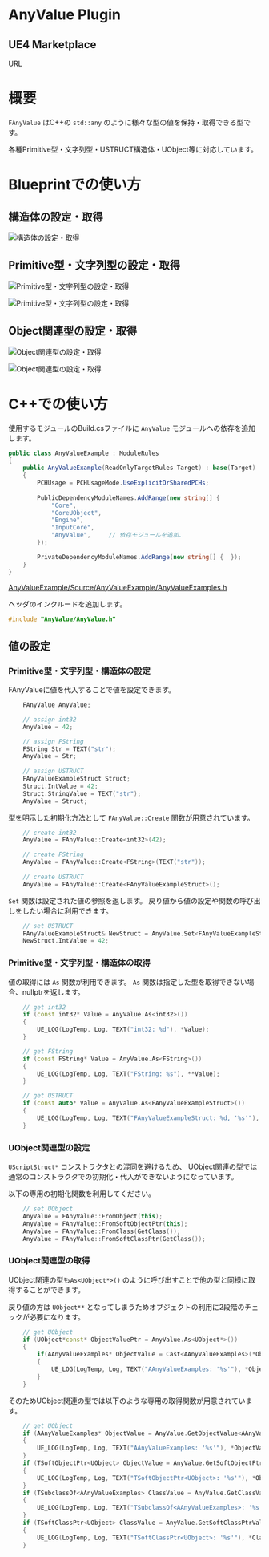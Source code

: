 # AnyValue Plugin


## UE4 Marketplace

URL

# 概要

`FAnyValue` はC++の `std::any` のように様々な型の値を保持・取得できる型です。

各種Primitive型・文字列型・USTRUCT構造体・UObject等に対応しています。


# Blueprintでの使い方

## 構造体の設定・取得

![構造体の設定・取得](./img/bp5_1.png)

## Primitive型・文字列型の設定・取得

![Primitive型・文字列型の設定・取得](./img/bp5_2.png)

![Primitive型・文字列型の設定・取得](./img/bp5_3.png)

## Object関連型の設定・取得

![Object関連型の設定・取得](./img/bp5_4.png)

![Object関連型の設定・取得](./img/bp5_5.png)

# C++での使い方

使用するモジュールのBuild.csファイルに `AnyValue` モジュールへの依存を追加します。

```cs
public class AnyValueExample : ModuleRules
{
	public AnyValueExample(ReadOnlyTargetRules Target) : base(Target)
	{
		PCHUsage = PCHUsageMode.UseExplicitOrSharedPCHs;
	
		PublicDependencyModuleNames.AddRange(new string[] {
			"Core",
			"CoreUObject",
			"Engine",
			"InputCore",
			"AnyValue",		// 依存モジュールを追加.
		});

		PrivateDependencyModuleNames.AddRange(new string[] {  });
	}
}
```

[AnyValueExample/Source/AnyValueExample/AnyValueExamples.h](AnyValueExample/Source/AnyValueExample/AnyValueExamples.h)

ヘッダのインクルードを追加します。

```cpp
#include "AnyValue/AnyValue.h"
```

## 値の設定

### Primitive型・文字列型・構造体の設定

FAnyValueに値を代入することで値を設定できます。

```cpp
    FAnyValue AnyValue;

    // assign int32
    AnyValue = 42;

    // assign FString
    FString Str = TEXT("str");
    AnyValue = Str;
    
    // assign USTRUCT
    FAnyValueExampleStruct Struct;
    Struct.IntValue = 42;
    Struct.StringValue = TEXT("str");
    AnyValue = Struct;
```

型を明示した初期化方法として `FAnyValue::Create` 関数が用意されています。

```cpp
    // create int32
    AnyValue = FAnyValue::Create<int32>(42);

    // create FString
    AnyValue = FAnyValue::Create<FString>(TEXT("str"));
    
    // create USTRUCT
    AnyValue = FAnyValue::Create<FAnyValueExampleStruct>();
```

`Set` 関数は設定された値の参照を返します。
戻り値から値の設定や関数の呼び出しをしたい場合に利用できます。

```cpp
    // set USTRUCT
    FAnyValueExampleStruct& NewStruct = AnyValue.Set<FAnyValueExampleStruct>();
    NewStruct.IntValue = 42;
```

### Primitive型・文字列型・構造体の取得

値の取得には `As` 関数が利用できます。
`As` 関数は指定した型を取得できない場合、nullptrを返します。

```cpp
    // get int32
    if (const int32* Value = AnyValue.As<int32>())
    {
        UE_LOG(LogTemp, Log, TEXT("int32: %d"), *Value);
    }

    // get FString
    if (const FString* Value = AnyValue.As<FString>())
    {
        UE_LOG(LogTemp, Log, TEXT("FString: %s"), **Value);
    }

    // get USTRUCT
    if (const auto* Value = AnyValue.As<FAnyValueExampleStruct>())
    {
        UE_LOG(LogTemp, Log, TEXT("FAnyValueExampleStruct: %d, '%s'"), Value->IntValue, *Value->StringValue);
    }
```

### UObject関連型の設定

`UScriptStruct*` コンストラクタとの混同を避けるため、 UObject関連の型では通常のコンストラクタでの初期化・代入ができないようになっています。

以下の専用の初期化関数を利用してください。

```cpp
    // set UObject
    AnyValue = FAnyValue::FromObject(this);
    AnyValue = FAnyValue::FromSoftObjectPtr(this);
    AnyValue = FAnyValue::FromClass(GetClass());
    AnyValue = FAnyValue::FromSoftClassPtr(GetClass());
```

### UObject関連型の取得

UObject関連の型も`As<UObject*>()` のように呼び出すことで他の型と同様に取得することができます。

戻り値の方は `UObject**` となってしまうためオブジェクトの利用に2段階のチェックが必要になります。

```cpp
	// get UObject
    if (UObject*const* ObjectValuePtr = AnyValue.As<UObject*>())
    {
        if(AAnyValueExamples* ObjectValue = Cast<AAnyValueExamples>(*ObjectValuePtr))
        {
            UE_LOG(LogTemp, Log, TEXT("AAnyValueExamples: '%s'"), *ObjectValue->GetName());
        }
    }
```

そのためUObject関連の型では以下のような専用の取得関数が用意されています。

```cpp
    // get UObject
    if (AAnyValueExamples* ObjectValue = AnyValue.GetObjectValue<AAnyValueExamples>())
    {
        UE_LOG(LogTemp, Log, TEXT("AAnyValueExamples: '%s'"), *ObjectValue->GetName());
    }
    if (TSoftObjectPtr<UObject> ObjectValue = AnyValue.GetSoftObjectPtrValue())
    {
        UE_LOG(LogTemp, Log, TEXT("TSoftObjectPtr<UObject>: '%s'"), *ObjectValue.ToString());
    }
    if (TSubclassOf<AAnyValueExamples> ClassValue = AnyValue.GetClassValue<AAnyValueExamples>())
    {
        UE_LOG(LogTemp, Log, TEXT("TSubclassOf<AAnyValueExamples>: '%s'"), *ClassValue->GetName());
    }
    if (TSoftClassPtr<UObject> ClassValue = AnyValue.GetSoftClassPtrValue())
    {
        UE_LOG(LogTemp, Log, TEXT("TSoftClassPtr<UObject>: '%s'"), *ClassValue.ToString());
    }
```

